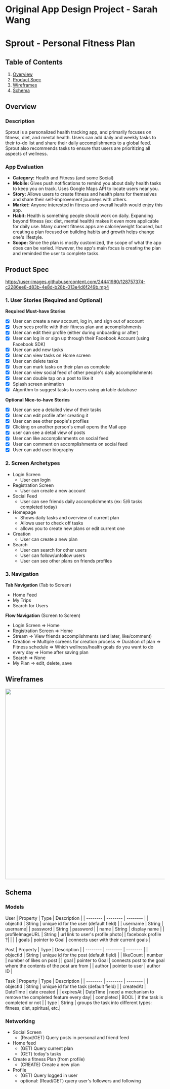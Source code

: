Original App Design Project - Sarah Wang
===

# Sprout - Personal Fitness Plan

## Table of Contents
1. [Overview](#Overview)
1. [Product Spec](#Product-Spec)
1. [Wireframes](#Wireframes)
2. [Schema](#Schema)

## Overview
### Description
Sprout is a personalized health tracking app, and primarily focuses on fitness, diet, and mental health. Users can add daily and weekly tasks to their to-do list and share their daily accomplishments to a global feed. Sprout also recommends tasks to ensure that users are prioritizing all aspects of wellness. 

### App Evaluation
- **Category:** Health and Fitness (and some Social) 
- **Mobile:** Gives push notifications to remind you about daily health tasks to keep you on track. Uses Google Maps API to locate users near you.
- **Story:** Allows users to create fitness and health plans for themselves and share their self-improvement journeys with others.
- **Market:** Anyone interested in fitness and overall health would enjoy this app.
- **Habit:** Health is something people should work on daily. Expanding beyond fitness (ex: diet, mental health) makes it even more applicable for daily use. Many current fitness apps are calorie/weight focused, but creating a plan focused on building habits and growth helps change one's lifestyle.
- **Scope:** Since the plan is mostly customized, the scope of what the app does can be varied. However, the app's main focus is creating the plan and reminded the user to complete tasks.

## Product Spec

https://user-images.githubusercontent.com/24441980/128757374-c2286ee8-d83b-4e8d-b28b-013e4d6f249b.mp4

### 1. User Stories (Required and Optional)

**Required Must-have Stories**

- [x] User can create a new account, log in, and sign out of account
- [x] User sees profile with their fitness plan and accomplishments
- [x] User can edit their profile (either during onboarding or after)
- [x] User can log in or sign up through their Facebook Account (using Facebook SDK)
- [x] User can add new tasks
- [x] User can view tasks on Home screen
- [x] User can delete tasks
- [x] User can mark tasks on their plan as complete
- [x] User can view social feed of other people's daily accomplishments
- [x] User can double tap on a post to like it 
- [x] Splash screen animation
- [x] Algorithm to suggest tasks to users using airtable database

**Optional Nice-to-have Stories**

- [x] User can see a detailed view of their tasks
- [x] User can edit profile after creating it
- [x] User can see other people's profiles
- [x] Clicking on another person's email opens the Mail app
- [x] user can see a detail view of posts
- [x] User can like accomplishments on social feed
- [x] User can comment on accomplishments on social feed
- [x] User can add user biography

### 2. Screen Archetypes

* Login Screen
    * User can login
* Registration Screen
    * User can create a new account
* Social Feed
    * User can see friends daily accomplishments (ex: 5/6 tasks completed today)
* Homepage
    * Shows daily tasks and overview of current plan
    * Allows user to check off tasks
    * allows you to create new plans or edit current one
* Creation
    * User can create a new plan
* Search
    * User can search for other users
    * User can follow/unfollow users 
    * User can see other plans on friends profiles

### 3. Navigation

**Tab Navigation** (Tab to Screen)

* Home Feed
* My Trips
* Search for Users

**Flow Navigation** (Screen to Screen)

* Login Screen
    => Home
* Registration Screen
    => Home
* Stream
    => View friends accomplishments (and later, like/comment)
* Creation
    => Multiple screens for creation process 
          => Duration of plan
          => Fitness schedule
          => Which wellness/health goals do you want to do every day
    => Home after saving plan
* Search
    => None
* My Plan
    => edit, delete, save


## Wireframes
<img src="https://i.imgur.com/jvp9vyB.jpg" width=600>

## Schema 
### Models

User 
| Property | Type | Description |
| -------- | -------- | -------- |
| objectId | String | unique id for the user (default field) |
| username | String | username|
| password | String | password |
| name | String | display name |
| profileImageURL | String | url link to user's profile photo|
| facebook profile ?|          |          |
| goals | pointer to Goal | connects user with their current goals |

Post
| Property | Type | Description |
| -------- | -------- | -------- |
| objectId | String | unique id for the post (default field) |
| likeCount | number | number of likes on post |
| goal | pointer to Goal | connects post to the goal where the contents of the post are from |
| author | pointer to user | author ID |

Task
| Property | Type | Description |
| -------- | -------- | -------- |
| objectId | String | unique id for the task (default field) |
| createdAt | DateTime | date created |
| expiresAt | DateTime | need a mechanism to remove the completed feature every day|
| completed | BOOL | if the task is completed or not |
| type | String | groups the task into different types: fitness, diet, spiritual, etc.|


### Networking
- Social Screen
    - (Read/GET) Query posts in personal and friend feed
- Home feed
    - (GET) Query current plan
    - (GET) today's tasks
- Create a fitness Plan (from profile)
    - (CREATE) Create a new plan 
- Profile
    - (GET) Query logged in user
    - optional: (Read/GET) query user's followers and following
